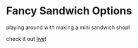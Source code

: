 # Fancy Sandwich Options

playing around with making a mini sandwich shop!

check it out [live](https://fancy-sandwich-shoppe.herokuapp.com/)!

